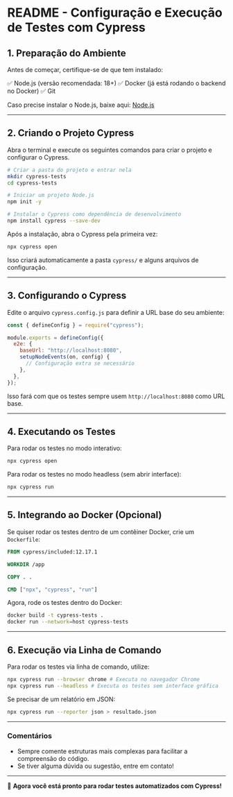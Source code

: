 # README - Configuração e Execução de Testes com Cypress

## 1. Preparação do Ambiente
Antes de começar, certifique-se de que tem instalado:

✅ Node.js (versão recomendada: 18+)
✅ Docker (já está rodando o backend no Docker)
✅ Git

Caso precise instalar o Node.js, baixe aqui: [Node.js](https://nodejs.org/)

---

## 2. Criando o Projeto Cypress
Abra o terminal e execute os seguintes comandos para criar o projeto e configurar o Cypress.

```sh
# Criar a pasta do projeto e entrar nela
mkdir cypress-tests
cd cypress-tests

# Iniciar um projeto Node.js
npm init -y

# Instalar o Cypress como dependência de desenvolvimento
npm install cypress --save-dev
```

Após a instalação, abra o Cypress pela primeira vez:

```sh
npx cypress open
```
Isso criará automaticamente a pasta `cypress/` e alguns arquivos de configuração.

---

## 3. Configurando o Cypress
Edite o arquivo `cypress.config.js` para definir a URL base do seu ambiente:

```js
const { defineConfig } = require("cypress");

module.exports = defineConfig({
  e2e: {
    baseUrl: "http://localhost:8080",
    setupNodeEvents(on, config) {
      // Configuração extra se necessário
    },
  },
});
```

Isso fará com que os testes sempre usem `http://localhost:8080` como URL base.

---

## 4. Executando os Testes
Para rodar os testes no modo interativo:

```sh
npx cypress open
```

Para rodar os testes no modo headless (sem abrir interface):

```sh
npx cypress run
```

---

## 5. Integrando ao Docker (Opcional)
Se quiser rodar os testes dentro de um contêiner Docker, crie um `Dockerfile`:

```Dockerfile
FROM cypress/included:12.17.1

WORKDIR /app

COPY . .

CMD ["npx", "cypress", "run"]
```

Agora, rode os testes dentro do Docker:

```sh
docker build -t cypress-tests .
docker run --network=host cypress-tests
```

---

## 6. Execução via Linha de Comando
Para rodar os testes via linha de comando, utilize:

```sh
npx cypress run --browser chrome # Executa no navegador Chrome
npx cypress run --headless # Executa os testes sem interface gráfica
```

Se precisar de um relatório em JSON:

```sh
npx cypress run --reporter json > resultado.json
```

---

### Comentários
- Sempre comente estruturas mais complexas para facilitar a compreensão do código.
- Se tiver alguma dúvida ou sugestão, entre em contato!

---

🚀 **Agora você está pronto para rodar testes automatizados com Cypress!**

